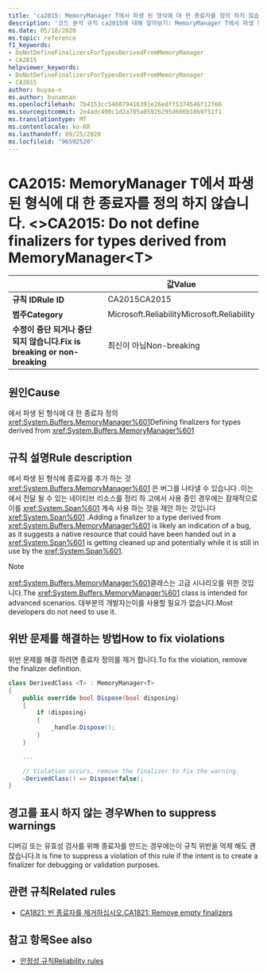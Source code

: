 ```yaml
---
title: 'ca2015: MemoryManager T에서 파생 된 형식에 대 한 종료자를 정의 하지 않습니다 &lt; &gt; (코드 분석).'
description: '코드 분석 규칙 ca2015에 대해 알아보기: MemoryManager T에서 파생 된 형식에 대 한 종료자를 정의 하지 않습니다. &lt;&gt;'
ms.date: 05/18/2020
ms.topic: reference
f1_keywords:
- DoNotDefineFinalizersForTypesDerivedFromMemoryManager
- CA2015
helpviewer_keywords:
- DoNotDefineFinalizersForTypesDerivedFromMemoryManager
- CA2015
author: buyaa-n
ms.author: bunamnan
ms.openlocfilehash: 7b4153cc546079416391e26edff5374546f12f66
ms.sourcegitcommit: 2e4adc490c1d2a705a0592b295d606b10b9f51f1
ms.translationtype: MT
ms.contentlocale: ko-KR
ms.lasthandoff: 09/25/2020
ms.locfileid: "96592520"
---
```

# <a name="ca2015-do-not-define-finalizers-for-types-derived-from-memorymanagerlttgt"></a><span data-ttu-id="5b0b2-103">CA2015: MemoryManager T에서 파생 된 형식에 대 한 종료자를 정의 하지 않습니다. &lt;&gt;</span><span class="sxs-lookup"><span data-stu-id="5b0b2-103">CA2015: Do not define finalizers for types derived from MemoryManager&lt;T&gt;</span></span>

| | <span data-ttu-id="5b0b2-104">값</span><span class="sxs-lookup"><span data-stu-id="5b0b2-104">Value</span></span> |
|-|-|
| <span data-ttu-id="5b0b2-105">**규칙 ID**</span><span class="sxs-lookup"><span data-stu-id="5b0b2-105">**Rule ID**</span></span> |<span data-ttu-id="5b0b2-106">CA2015</span><span class="sxs-lookup"><span data-stu-id="5b0b2-106">CA2015</span></span>|
| <span data-ttu-id="5b0b2-107">**범주**</span><span class="sxs-lookup"><span data-stu-id="5b0b2-107">**Category**</span></span> |<span data-ttu-id="5b0b2-108">Microsoft.Reliability</span><span class="sxs-lookup"><span data-stu-id="5b0b2-108">Microsoft.Reliability</span></span>|
| <span data-ttu-id="5b0b2-109">**수정이 중단 되거나 중단 되지 않습니다.**</span><span class="sxs-lookup"><span data-stu-id="5b0b2-109">**Fix is breaking or non-breaking**</span></span> |<span data-ttu-id="5b0b2-110">최신이 아님</span><span class="sxs-lookup"><span data-stu-id="5b0b2-110">Non-breaking</span></span>|

## <a name="cause"></a><span data-ttu-id="5b0b2-111">원인</span><span class="sxs-lookup"><span data-stu-id="5b0b2-111">Cause</span></span>

<span data-ttu-id="5b0b2-112">에서 파생 된 형식에 대 한 종료자 정의 <xref:System.Buffers.MemoryManager%601></span><span class="sxs-lookup"><span data-stu-id="5b0b2-112">Defining finalizers for types derived from <xref:System.Buffers.MemoryManager%601></span></span>

## <a name="rule-description"></a><span data-ttu-id="5b0b2-113">규칙 설명</span><span class="sxs-lookup"><span data-stu-id="5b0b2-113">Rule description</span></span>

<span data-ttu-id="5b0b2-114">에서 파생 된 형식에 종료자를 추가 하는 것 <xref:System.Buffers.MemoryManager%601> 은 버그를 나타낼 수 있습니다 .이는에서 전달 될 수 있는 네이티브 리소스를 정리 하 고에서 사용 중인 경우에는 잠재적으로이를 <xref:System.Span%601> 계속 사용 하는 것을 제안 하는 것입니다 <xref:System.Span%601> .</span><span class="sxs-lookup"><span data-stu-id="5b0b2-114">Adding a finalizer to a type derived from <xref:System.Buffers.MemoryManager%601> is likely an indication of a bug, as it suggests a native resource that could have been handed out in a <xref:System.Span%601> is getting cleaned up and potentially while it is still in use by the <xref:System.Span%601>.</span></span>

> [!NOTE]
> <span data-ttu-id="5b0b2-115"><xref:System.Buffers.MemoryManager%601>클래스는 고급 시나리오를 위한 것입니다.</span><span class="sxs-lookup"><span data-stu-id="5b0b2-115">The <xref:System.Buffers.MemoryManager%601> class is intended for advanced scenarios.</span></span> <span data-ttu-id="5b0b2-116">대부분의 개발자는이를 사용할 필요가 없습니다.</span><span class="sxs-lookup"><span data-stu-id="5b0b2-116">Most developers do not need to use it.</span></span>

## <a name="how-to-fix-violations"></a><span data-ttu-id="5b0b2-117">위반 문제를 해결하는 방법</span><span class="sxs-lookup"><span data-stu-id="5b0b2-117">How to fix violations</span></span>

<span data-ttu-id="5b0b2-118">위반 문제를 해결 하려면 종료자 정의를 제거 합니다.</span><span class="sxs-lookup"><span data-stu-id="5b0b2-118">To fix the violation, remove the finalizer definition.</span></span>

```csharp
class DerivedClass <T> : MemoryManager<T>
{
    public override bool Dispose(bool disposing)
    {
        if (disposing)
        {
            _handle.Dispose();
        }
    }

    ...

    // Violation occurs, remove the finalizer to fix the warning.
    ~DerivedClass() => Dispose(false);
}
```

## <a name="when-to-suppress-warnings"></a><span data-ttu-id="5b0b2-119">경고를 표시 하지 않는 경우</span><span class="sxs-lookup"><span data-stu-id="5b0b2-119">When to suppress warnings</span></span>

<span data-ttu-id="5b0b2-120">디버깅 또는 유효성 검사를 위해 종료자를 만드는 경우에는이 규칙 위반을 억제 해도 괜찮습니다.</span><span class="sxs-lookup"><span data-stu-id="5b0b2-120">It is fine to suppress a violation of this rule if the intent is to create a finalizer for debugging or validation purposes.</span></span>

## <a name="related-rules"></a><span data-ttu-id="5b0b2-121">관련 규칙</span><span class="sxs-lookup"><span data-stu-id="5b0b2-121">Related rules</span></span>

- [<span data-ttu-id="5b0b2-122">CA1821: 빈 종료자를 제거하십시오.</span><span class="sxs-lookup"><span data-stu-id="5b0b2-122">CA1821: Remove empty finalizers</span></span>](ca1821.md)

## <a name="see-also"></a><span data-ttu-id="5b0b2-123">참고 항목</span><span class="sxs-lookup"><span data-stu-id="5b0b2-123">See also</span></span>

- [<span data-ttu-id="5b0b2-124">안정성 규칙</span><span class="sxs-lookup"><span data-stu-id="5b0b2-124">Reliability rules</span></span>](reliability-warnings.md)
